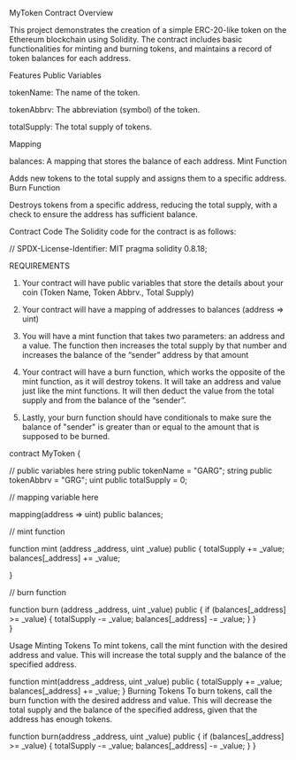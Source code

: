 MyToken Contract
Overview

This project demonstrates the creation of a simple ERC-20-like token on the Ethereum blockchain using Solidity. The contract includes basic functionalities for minting and burning tokens, and maintains a record of token balances for each address.

Features
Public Variables

tokenName: The name of the token.

tokenAbbrv: The abbreviation (symbol) of the token.

totalSupply: The total supply of tokens.

Mapping

balances: A mapping that stores the balance of each address.
Mint Function

Adds new tokens to the total supply and assigns them to a specific address.
Burn Function

Destroys tokens from a specific address, reducing the total supply, with a check to ensure the address has sufficient balance.

Contract Code
The Solidity code for the contract is as follows:



// SPDX-License-Identifier: MIT
pragma solidity 0.8.18;

 REQUIREMENTS
   1.  Your contract will have public variables that store the details about your coin (Token Name, Token Abbrv., Total Supply)
    
   2.  Your contract will have a mapping of addresses to balances (address => uint)
    
   3.  You will have a mint function that takes two parameters: an address and a value. 
       The function then increases the total supply by that number and increases the balance 
       of the “sender” address by that amount
       
   4.  Your contract will have a burn function, which works the opposite of the mint function, as it will destroy tokens. 
       It will take an address and value just like the mint functions. It will then deduct the value from the total supply 
       and from the balance of the “sender”.
       
   5.  Lastly, your burn function should have conditionals to make sure the balance of "sender" is greater than or equal 
       to the amount that is supposed to be burned.


contract MyToken {

// public variables here
    string public tokenName = "GARG";
    string public tokenAbbrv = "GRG";
    uint public totalSupply = 0;

// mapping variable here

mapping(address => uint) public balances;

// mint function

  function mint (address _address, uint _value) public {
    totalSupply += _value;
    balances[_address] += _value;

}

// burn function

  function burn (address _address, uint _value) public {
    if (balances[_address] >= _value) {
       totalSupply -= _value;
       balances[_address] -= _value;
    }
  }    
}

Usage
Minting Tokens
To mint tokens, call the mint function with the desired address and value. This will increase the total supply and the balance of the specified address.


function mint(address _address, uint _value) public {
    totalSupply += _value;
    balances[_address] += _value;
}
Burning Tokens
To burn tokens, call the burn function with the desired address and value. This will decrease the total supply and the balance of the specified address, given that the address has enough tokens.


function burn(address _address, uint _value) public {
    if (balances[_address] >= _value) {
       totalSupply -= _value;
       balances[_address] -= _value;
    }
}
